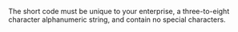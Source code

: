 The short code must be unique to your enterprise, a three-to-eight character alphanumeric string, and contain no special characters.